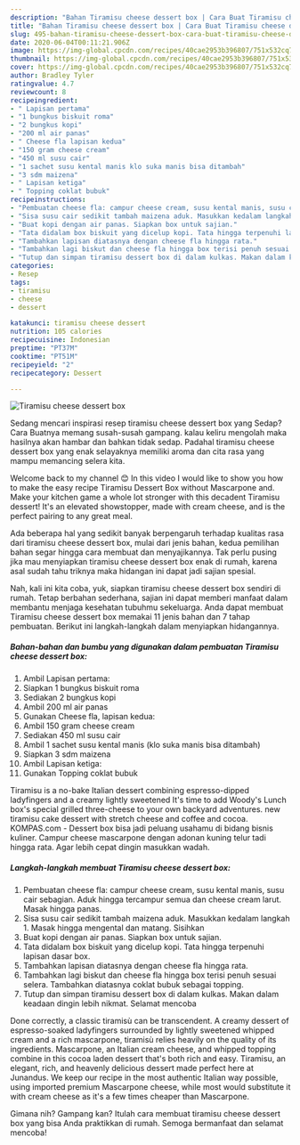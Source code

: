```yaml
---
description: "Bahan Tiramisu cheese dessert box | Cara Buat Tiramisu cheese dessert box Yang Sempurna"
title: "Bahan Tiramisu cheese dessert box | Cara Buat Tiramisu cheese dessert box Yang Sempurna"
slug: 495-bahan-tiramisu-cheese-dessert-box-cara-buat-tiramisu-cheese-dessert-box-yang-sempurna
date: 2020-06-04T00:11:21.906Z
image: https://img-global.cpcdn.com/recipes/40cae2953b396807/751x532cq70/tiramisu-cheese-dessert-box-foto-resep-utama.jpg
thumbnail: https://img-global.cpcdn.com/recipes/40cae2953b396807/751x532cq70/tiramisu-cheese-dessert-box-foto-resep-utama.jpg
cover: https://img-global.cpcdn.com/recipes/40cae2953b396807/751x532cq70/tiramisu-cheese-dessert-box-foto-resep-utama.jpg
author: Bradley Tyler
ratingvalue: 4.7
reviewcount: 8
recipeingredient:
- " Lapisan pertama"
- "1 bungkus biskuit roma"
- "2 bungkus kopi"
- "200 ml air panas"
- " Cheese fla lapisan kedua"
- "150 gram cheese cream"
- "450 ml susu cair"
- "1 sachet susu kental manis klo suka manis bisa ditambah"
- "3 sdm maizena"
- " Lapisan ketiga"
- " Topping coklat bubuk"
recipeinstructions:
- "Pembuatan cheese fla: campur cheese cream, susu kental manis, susu cair sebagian. Aduk hingga tercampur semua dan cheese cream larut. Masak hingga panas."
- "Sisa susu cair sedikit tambah maizena aduk. Masukkan kedalam langkah 1. Masak hingga mengental dan matang. Sisihkan"
- "Buat kopi dengan air panas. Siapkan box untuk sajian."
- "Tata didalam box biskuit yang dicelup kopi. Tata hingga terpenuhi lapisan dasar box."
- "Tambahkan lapisan diatasnya dengan cheese fla hingga rata."
- "Tambahkan lagi biskut dan cheese fla hingga box terisi penuh sesuai selera. Tambahkan diatasnya coklat bubuk sebagai topping."
- "Tutup dan simpan tiramisu dessert box di dalam kulkas. Makan dalam keadaan dingin lebih nikmat. Selamat mencoba"
categories:
- Resep
tags:
- tiramisu
- cheese
- dessert

katakunci: tiramisu cheese dessert 
nutrition: 105 calories
recipecuisine: Indonesian
preptime: "PT37M"
cooktime: "PT51M"
recipeyield: "2"
recipecategory: Dessert

---
```



![Tiramisu cheese dessert box](https://img-global.cpcdn.com/recipes/40cae2953b396807/751x532cq70/tiramisu-cheese-dessert-box-foto-resep-utama.jpg)

Sedang mencari inspirasi resep tiramisu cheese dessert box yang Sedap? Cara Buatnya memang susah-susah gampang. kalau keliru mengolah maka hasilnya akan hambar dan bahkan tidak sedap. Padahal tiramisu cheese dessert box yang enak selayaknya memiliki aroma dan cita rasa yang mampu memancing selera kita.

Welcome back to my channel 😊 In this video I would like to show you how to make the easy recipe Tiramisu Dessert Box without Mascarpone and. Make your kitchen game a whole lot stronger with this decadent Tiramisu dessert! It&#39;s an elevated showstopper, made with cream cheese, and is the perfect pairing to any great meal.

Ada beberapa hal yang sedikit banyak berpengaruh terhadap kualitas rasa dari tiramisu cheese dessert box, mulai dari jenis bahan, kedua pemilihan bahan segar hingga cara membuat dan menyajikannya. Tak perlu pusing jika mau menyiapkan tiramisu cheese dessert box enak di rumah, karena asal sudah tahu triknya maka hidangan ini dapat jadi sajian spesial.


Nah, kali ini kita coba, yuk, siapkan tiramisu cheese dessert box sendiri di rumah. Tetap berbahan sederhana, sajian ini dapat memberi manfaat dalam membantu menjaga kesehatan tubuhmu sekeluarga. Anda dapat membuat Tiramisu cheese dessert box memakai 11 jenis bahan dan 7 tahap pembuatan. Berikut ini langkah-langkah dalam menyiapkan hidangannya.

<!--inarticleads1-->

##### Bahan-bahan dan bumbu yang digunakan dalam pembuatan Tiramisu cheese dessert box:

1. Ambil  Lapisan pertama:
1. Siapkan 1 bungkus biskuit roma
1. Sediakan 2 bungkus kopi
1. Ambil 200 ml air panas
1. Gunakan  Cheese fla, lapisan kedua:
1. Ambil 150 gram cheese cream
1. Sediakan 450 ml susu cair
1. Ambil 1 sachet susu kental manis (klo suka manis bisa ditambah)
1. Siapkan 3 sdm maizena
1. Ambil  Lapisan ketiga:
1. Gunakan  Topping coklat bubuk


Tiramisu is a no-bake Italian dessert combining espresso-dipped ladyfingers and a creamy lightly sweetened It&#39;s time to add Woody&#39;s Lunch box&#39;s special grilled three-cheese to your own backyard adventures. new tiramisu cake dessert with stretch cheese and coffee and cocoa. KOMPAS.com - Dessert box bisa jadi peluang usahamu di bidang bisnis kuliner. Campur cheese mascarpone dengan adonan kuning telur tadi hingga rata. Agar lebih cepat dingin masukkan wadah. 

<!--inarticleads2-->

##### Langkah-langkah membuat Tiramisu cheese dessert box:

1. Pembuatan cheese fla: campur cheese cream, susu kental manis, susu cair sebagian. Aduk hingga tercampur semua dan cheese cream larut. Masak hingga panas.
1. Sisa susu cair sedikit tambah maizena aduk. Masukkan kedalam langkah 1. Masak hingga mengental dan matang. Sisihkan
1. Buat kopi dengan air panas. Siapkan box untuk sajian.
1. Tata didalam box biskuit yang dicelup kopi. Tata hingga terpenuhi lapisan dasar box.
1. Tambahkan lapisan diatasnya dengan cheese fla hingga rata.
1. Tambahkan lagi biskut dan cheese fla hingga box terisi penuh sesuai selera. Tambahkan diatasnya coklat bubuk sebagai topping.
1. Tutup dan simpan tiramisu dessert box di dalam kulkas. Makan dalam keadaan dingin lebih nikmat. Selamat mencoba


Done correctly, a classic tiramisù can be transcendent. A creamy dessert of espresso-soaked ladyfingers surrounded by lightly sweetened whipped cream and a rich mascarpone, tiramisù relies heavily on the quality of its ingredients. Mascarpone, an Italian cream cheese, and whipped topping combine in this cocoa laden dessert that&#39;s both rich and easy. Tiramisu, an elegant, rich, and heavenly delicious dessert made perfect here at Junandus. We keep our recipe in the most authentic Italian way possible, using imported premium Mascarpone cheese, while most would substitute it with cream cheese as it&#39;s a few times cheaper than Mascarpone. 

Gimana nih? Gampang kan? Itulah cara membuat tiramisu cheese dessert box yang bisa Anda praktikkan di rumah. Semoga bermanfaat dan selamat mencoba!
